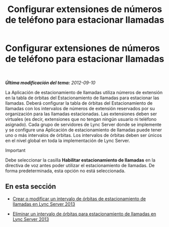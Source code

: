 ﻿---
title: Configurar extensiones de números de teléfono para estacionar llamadas
TOCTitle: Configurar extensiones de números de teléfono para estacionar llamadas
ms:assetid: fbf97624-9587-42a6-b276-1b69c574a74d
ms:mtpsurl: https://technet.microsoft.com/es-es/library/Gg182611(v=OCS.15)
ms:contentKeyID: 48277287
ms.date: 01/07/2017
mtps_version: v=OCS.15
ms.translationtype: HT
---

# Configurar extensiones de números de teléfono para estacionar llamadas

 

_**Última modificación del tema:** 2012-09-10_

La Aplicación de estacionamiento de llamadas utiliza números de extensión en la tabla de órbitas del Estacionamiento de llamadas para estacionar las llamadas. Deberá configurar la tabla de órbitas del Estacionamiento de llamadas con los intervalos de números de extensión reservados por su organización para las llamadas estacionadas. Las extensiones deben ser virtuales (es decir, extensiones que no tengan ningún usuario ni teléfono asignado). Cada grupo de servidores de Lync Server donde se implemente y se configure una Aplicación de estacionamiento de llamadas puede tener uno o más intervalos de órbitas. Los intervalos de órbitas deben ser únicos en el nivel global en toda la implementación de Lync Server.

> [!IMPORTANT]  
> Debe seleccionar la casilla <strong>Habilitar estacionamiento de llamadas</strong> en la directiva de voz antes poder utilizar el estacionamiento de llamadas. De forma predeterminada, esta opción no está seleccionada.



## En esta sección

  - [Crear o modificar un intervalo de órbitas de estacionamiento de llamadas en Lync Server 2013](lync-server-2013-create-or-modify-a-call-park-orbit-range.md)

  - [Eliminar un intervalo de órbitas para estacionamiento de llamadas en Lync Server 2013](lync-server-2013-delete-a-call-park-orbit-range.md)

